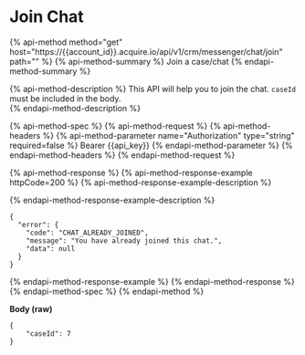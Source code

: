 # Join Chat

{% api-method method="get" host="https://{{account\_id}}.acquire.io/api/v1/crm/messenger/chat/join" path="" %}
{% api-method-summary %}
Join a case/chat
{% endapi-method-summary %}

{% api-method-description %}
This API will help you to join the chat. `caseId` must be included in the body.  
{% endapi-method-description %}

{% api-method-spec %}
{% api-method-request %}
{% api-method-headers %}
{% api-method-parameter name="Authorization" type="string" required=false %}
Bearer {{api\_key}}
{% endapi-method-parameter %}
{% endapi-method-headers %}
{% endapi-method-request %}

{% api-method-response %}
{% api-method-response-example httpCode=200 %}
{% api-method-response-example-description %}

{% endapi-method-response-example-description %}

```
{
  "error": {
    "code": "CHAT_ALREADY_JOINED",
    "message": "You have already joined this chat.",
    "data": null
  }
}
```
{% endapi-method-response-example %}
{% endapi-method-response %}
{% endapi-method-spec %}
{% endapi-method %}

**Body \(raw\)**

```text
{
    "caseId": 7
}
```


